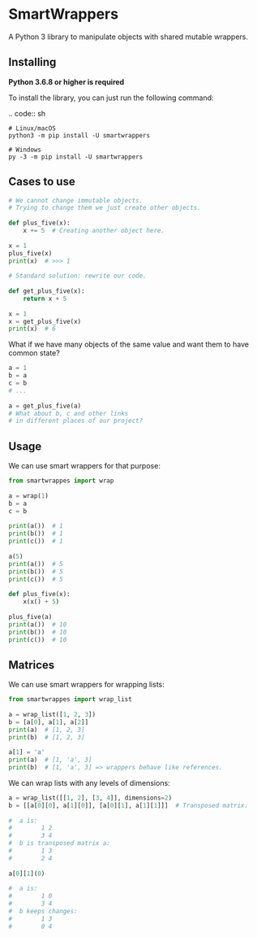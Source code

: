 # SmartWrappers
A Python 3 library to manipulate objects with shared mutable wrappers.

Installing
----------

**Python 3.6.8 or higher is required**

To install the library, you can just run the following command:

.. code:: sh

    # Linux/macOS
    python3 -m pip install -U smartwrappers

    # Windows
    py -3 -m pip install -U smartwrappers

Cases to use
--------------

```python
# We cannot change immutable objects.
# Trying to change them we just create other objects.
    
def plus_five(x):
    x += 5  # Creating another object here.
        
x = 1
plus_five(x)
print(x)  # >>> 1
    
# Standard solution: rewrite our code.
    
def get_plus_five(x):
    return x + 5
    
x = 1
x = get_plus_five(x)
print(x)  # 6
```

What if we have many objects of the same value and want them to have common state?

```python
a = 1
b = a
c = b
# ...
    
a = get_plus_five(a)
# What about b, c and other links
# in different places of our project?
```

Usage
--------------
We can use smart wrappers for that purpose:

```python
from smartwrappes import wrap
    
a = wrap(1)
b = a
c = b
    
print(a())  # 1
print(b())  # 1
print(c())  # 1
    
a(5)
print(a())  # 5
print(b())  # 5
print(c())  # 5
    
def plus_five(x):
    x(x() + 5)
    
plus_five(a)
print(a())  # 10
print(b())  # 10
print(c())  # 10
```
    
Matrices
--------------
We can use smart wrappers for wrapping lists:

```python
from smartwrappes import wrap_list
    
a = wrap_list([1, 2, 3])
b = [a[0], a[1], a[2]]
print(a)  # [1, 2, 3]
print(b)  # [1, 2, 3]
    
a[1] = 'a'
print(a)  # [1, 'a', 3]
print(b)  # [1, 'a', 3] => wrappers behave like references.
```

We can wrap lists with any levels of dimensions:

```python
a = wrap_list([[1, 2], [3, 4]], dimensions=2)
b = [[a[0][0], a[1][0]], [a[0][1], a[1][1]]]  # Transposed matrix.
    
#  a is:
#        1 2
#        3 4
#  b is transposed matrix a:
#        1 3
#        2 4
    
a[0][1](0)
    
#  a is:
#        1 0
#        3 4
#  b keeps changes:
#        1 3
#        0 4
```